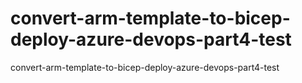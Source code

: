 # convert-arm-template-to-bicep-deploy-azure-devops-part4-test
convert-arm-template-to-bicep-deploy-azure-devops-part4-test
